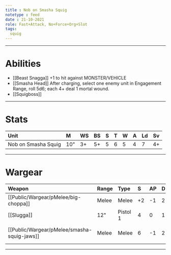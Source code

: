 ```yaml
---
title : Nob on Smasha Squig
notetype : feed
date : 21-10-2021
role: Fast+Attack, No+Force+Org+Slot
tags:
  squig
---
```


---

# Abilities

- [[Beast Snagga]] +1 to hit against MONSTER/VEHICLE
- [[Smasha Head]] After charging, select one enemy unit in Engagement Range, roll 5d6; each 4+ deal 1 mortal wound.
- [[Squigboss]]

---

# Stats

| Unit                | M   | WS  | BS  | S   | T   | W   | A   | Ld  | Sv  |
|:------------------- |:--- |:--- |:--- |:--- |:--- |:--- |:--- |:--- | --- |
| Nob on Smasha Squig | 10" | 3+  | 5+  | 5   | 6   | 5   | 4   | 7   | 4+  |

---

# Wargear

| Weapon                | Range | Type     | S   | AP  | D   | Abilities        |
|:--------------------- |:----- |:-------- |:--- |:--- |:--- | ---------------- |
| [[Public/Wargear/pMelee/big-choppa]]        | Melee | Melee    | +2  | -1  | 2   | -                |
| [[Slugga]]            | 12"   | Pistol 1 | 4   | 0   | 1   | -                |
| [[Public/Wargear/pMelee/smasha-squig-jaws]] | Melee | Melee    | 6   | -1  | 2   | Two free attacks |

---